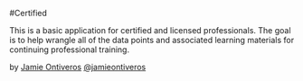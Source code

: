 #Certified

This is a basic application for certified and licensed professionals. The goal is to help wrangle all of the data points and associated learning materials for continuing professional training. 

by [Jamie Ontiveros](http://jamieontiveros.com)
[@jamieontiveros](http://twitter.com/jamieontiveros)
